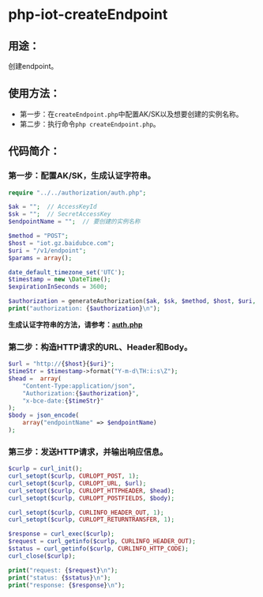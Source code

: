 # php-iot-createEndpoint

## 用途：

创建endpoint。

## 使用方法：

* 第一步：在`createEndpoint.php`中配置AK/SK以及想要创建的实例名称。
* 第二步：执行命令`php createEndpoint.php`。

## 代码简介：

### 第一步：配置AK/SK，生成认证字符串。

```php
require "../../authorization/auth.php";

$ak = "";  // AccessKeyId
$sk = "";  // SecretAccessKey
$endpointName = "";  // 要创建的实例名称

$method = "POST";
$host = "iot.gz.baidubce.com";
$uri = "/v1/endpoint";
$params = array();

date_default_timezone_set('UTC');
$timestamp = new \DateTime();
$expirationInSeconds = 3600;

$authorization = generateAuthorization($ak, $sk, $method, $host, $uri, $params, $timestamp, $expirationInSeconds);
print("authorization: {$authorization}\n");
```

**生成认证字符串的方法，请参考：[auth.php](../../authorization/auth.php)**

### 第二步：构造HTTP请求的URL、Header和Body。

```php
$url = "http://{$host}{$uri}";
$timeStr = $timestamp->format("Y-m-d\TH:i:s\Z");
$head =  array(
    "Content-Type:application/json",
    "Authorization:{$authorization}",
    "x-bce-date:{$timeStr}"
);
$body = json_encode(
    array("endpointName" => $endpointName)
);
```

### 第三步：发送HTTP请求，并输出响应信息。

```php
$curlp = curl_init();
curl_setopt($curlp, CURLOPT_POST, 1);
curl_setopt($curlp, CURLOPT_URL, $url);
curl_setopt($curlp, CURLOPT_HTTPHEADER, $head);
curl_setopt($curlp, CURLOPT_POSTFIELDS, $body);

curl_setopt($curlp, CURLINFO_HEADER_OUT, 1);
curl_setopt($curlp, CURLOPT_RETURNTRANSFER, 1);

$response = curl_exec($curlp);
$request = curl_getinfo($curlp, CURLINFO_HEADER_OUT);
$status = curl_getinfo($curlp, CURLINFO_HTTP_CODE);
curl_close($curlp);

print("request: {$request}\n");
print("status: {$status}\n");
print("response: {$response}\n");
```